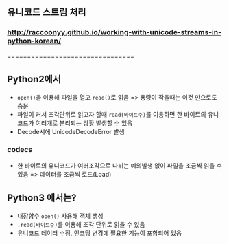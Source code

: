## 유니코드 스트림 처리
### http://raccoonyy.github.io/working-with-unicode-streams-in-python-korean/
================================

## Python2에서
* `open()`을 이용해 파일을 열고 `read()`로 읽음 => 용량이 작을때는 이것 만으로도 충분
* 파일이 커서 조각단위로 읽고자 할때 `read(바이트수)`를 이용하면 한 바이트의 유니코드가 여러개로 분리되는 상황 발생할 수 있음
* Decode시에 UnicodeDecodeError 발생

### codecs
* 한 바이트의 유니코드가 여러조각으로 나뉘는 예외발생 없이 파일을 조금씩 읽을 수 있음 => 데이터를 조금씩 로드(Load)

## Python3 에서는?
* 내장함수 `open()` 사용해 객체 생성
* `.read(바이트수)`를 이용해 조각 단위로 읽을 수 있음
* 유니코드 데이터 수정, 인코딩 변경에 필요한 기능이 포함되어 있음